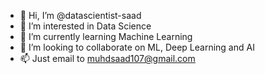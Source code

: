- 👋 Hi, I’m @datascientist-saad
- 👀 I’m interested in Data Science
- 🌱 I’m currently learning Machine Learning
- 💞️ I’m looking to collaborate on ML, Deep Learning and AI
- 📫 Just email to muhdsaad107@gmail.com

